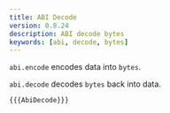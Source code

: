 ```yaml
---
title: ABI Decode
version: 0.8.24
description: ABI decode bytes
keywords: [abi, decode, bytes]
---
```


`abi.encode` encodes data into `bytes`.

`abi.decode` decodes `bytes` back into data.

```solidity
{{{AbiDecode}}}
```
